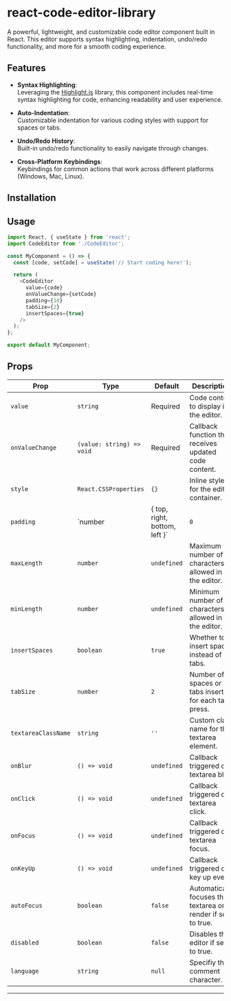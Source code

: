 # react-code-editor-library

A powerful, lightweight, and customizable code editor component built in React. This editor supports syntax highlighting, indentation, undo/redo functionality, and more for a smooth coding experience.

## Features
- **Syntax Highlighting**:  
  Leveraging the [Highlight.js](https://highlightjs.org/) library, this component includes real-time syntax highlighting for code, enhancing readability and user experience.

- **Auto-Indentation**:  
  Customizable indentation for various coding styles with support for spaces or tabs.

- **Undo/Redo History**:  
  Built-in undo/redo functionality to easily navigate through changes.

- **Cross-Platform Keybindings**:  
  Keybindings for common actions that work across different platforms (Windows, Mac, Linux).

## Installation

<!-- 1. Install the necessary dependencies:

   ```bash
   npm install highlight.js
   ```

2. Copy the `CodeEditor` component and its dependencies into your project structure.

3. Import the `CodeEditor` component wherever you'd like to use it:

   ```javascript
   import CodeEditor from './path-to-CodeEditor';
   ``` -->



## Usage

```javascript
import React, { useState } from 'react';
import CodeEditor from './CodeEditor';

const MyComponent = () => {
  const [code, setCode] = useState('// Start coding here!');

  return (
    <CodeEditor
      value={code}
      onValueChange={setCode}
      padding={10}
      tabSize={2}
      insertSpaces={true}
    />
  );
};

export default MyComponent;
```

## Props

| Prop               | Type                         | Default       | Description |
|--------------------|------------------------------|---------------|-------------|
| `value`            | `string`                     | Required      | Code content to display in the editor. |
| `onValueChange`    | `(value: string) => void`    | Required      | Callback function that receives updated code content. |
| `style`            | `React.CSSProperties`        | `{}`          | Inline styles for the editor container. |
| `padding`          | `number | { top, right, bottom, left }` | `0` | Padding inside the editor, either as a single value or an object specifying individual sides. |
| `maxLength`        | `number`                     | `undefined`   | Maximum number of characters allowed in the editor. |
| `minLength`        | `number`                     | `undefined`   | Minimum number of characters allowed in the editor. |
| `insertSpaces`     | `boolean`                    | `true`        | Whether to insert spaces instead of tabs. |
| `tabSize`          | `number`                     | `2`           | Number of spaces or tabs inserted for each tab press. |
| `textareaClassName`| `string`                     | `''`          | Custom class name for the textarea element. |
| `onBlur`           | `() => void`                 | `undefined`   | Callback triggered on textarea blur. |
| `onClick`          | `() => void`                 | `undefined`   | Callback triggered on textarea click. |
| `onFocus`          | `() => void`                 | `undefined`   | Callback triggered on textarea focus. |
| `onKeyUp`          | `() => void`                 | `undefined`   | Callback triggered on key up event. |
| `autoFocus`        | `boolean`                    | `false`       | Automatically focuses the textarea on render if set to true. |
| `disabled`         | `boolean`                    | `false`       | Disables the editor if set to true. |
| `language`         | `string`                    | `null`       | Specifiy the comment character. |



---